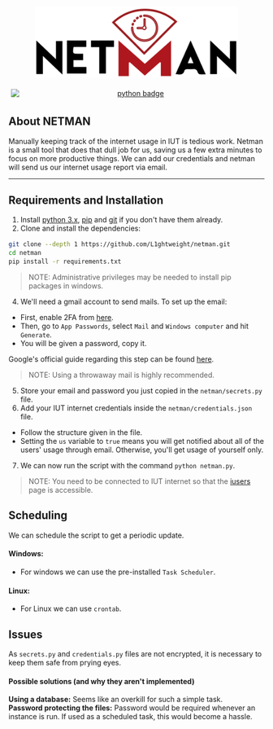 
<p align="center">
    <a href="" target="_blank"><img src="assets/netman-logo-2-cropped-reduced.png" width="400"></a>
</p>
<p align="center">
    <a href=""><img src="https://img.shields.io/badge/python-3670A0?style=for-the-badge&logo=python&logoColor=ffdd54" alt="python badge" style="display:block;padding:5px"></a>
    
</p>


## About NETMAN
Manually keeping track of the internet usage in IUT is tedious work. Netman is a small tool that does that dull job for us, saving us a few extra minutes to focus on more productive things.
We can add our credentials and netman will send us our internet usage report via email.

---
##  Requirements and Installation
1. Install [python 3.x](https://www.python.org/downloads/), [pip](https://pip.pypa.io/en/stable/installation/) and [git](https://git-scm.com/downloads) if you don't have them already.
2. Clone and install the dependencies:
```bash
git clone --depth 1 https://github.com/L1ghtweight/netman.git
cd netman
pip install -r requirements.txt
```
>NOTE: Administrative privileges may be needed to install pip packages in windows.
4. We'll need a gmail account to send mails. To set up the email:
* First, enable 2FA from [here](https://myaccount.google.com/security).
* Then, go to `App Passwords`, select `Mail` and `Windows computer` and hit `Generate`.
* You will be given a password, copy it.

Google's official guide regarding this step can be found [here](https://support.google.com/accounts/answer/185833?hl=en).
>NOTE: Using a throwaway mail is highly recommended.
5. Store your email and password you just copied in the `netman/secrets.py` file.
6. Add your IUT internet credentials inside the `netman/credentials.json` file.
* Follow the structure given in the file.
* Setting the `us` variable to `true` means you will get notified about all of the users' usage through email. Otherwise, you'll get usage of yourself only.
7. We can now run the script with the command `python netman.py`.
>NOTE: You need to be connected to IUT internet so that the [iusers](http://10.220.20.12/index.php/home/login) page is accessible.

## Scheduling
We can schedule the script to get a periodic update.
#### Windows:
* For windows we can use the pre-installed `Task Scheduler`. 

#### Linux:
* For Linux we can use `crontab`. 

## Issues
As `secrets.py` and `credentials.py` files are not encrypted, it is necessary to keep them safe from prying eyes.
#### Possible solutions (and why they aren't implemented)
**Using a database:** Seems like an overkill for such a simple task. <br>
**Password protecting the files:** Password would be required whenever an instance is run. If used as a scheduled task, this would become a hassle.
